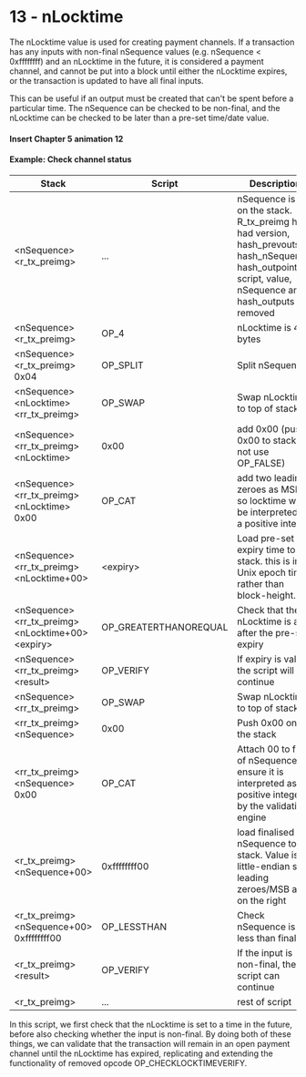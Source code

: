 # 13 - nLocktime

The nLocktime value is used for creating payment channels. If a transaction has any inputs with non-final nSequence values (e.g. nSequence < 0xffffffff) and an nLocktime in the future, it is considered a payment channel, and cannot be put into a block until either the nLocktime expires, or the transaction is updated to have all final inputs.

This can be useful if an output must be created that can't be spent before a particular time. The nSequence can be checked to be non-final, and the nLocktime can be checked to be later than a pre-set time/date value.&#x20;

#### Insert Chapter 5 animation 12

#### Example: Check channel status

<table><thead><tr><th width="237.33333333333331">Stack</th><th width="279">Script</th><th>Description</th></tr></thead><tbody><tr><td>&#x3C;nSequence>&#x3C;r_tx_preimg></td><td>...</td><td>nSequence is left on the stack. R_tx_preimg has had version, hash_prevouts, hash_nSequence, hash_outpoints, script, value, nSequence and hash_outputs removed</td></tr><tr><td>&#x3C;nSequence> &#x3C;r_tx_preimg></td><td>OP_4</td><td>nLocktime is 4 bytes</td></tr><tr><td>&#x3C;nSequence> &#x3C;r_tx_preimg> 0x04</td><td>OP_SPLIT</td><td>Split nSequence</td></tr><tr><td>&#x3C;nSequence> &#x3C;nLocktime> &#x3C;rr_tx_preimg></td><td>OP_SWAP</td><td>Swap nLocktime to top of stack</td></tr><tr><td>&#x3C;nSequence> &#x3C;rr_tx_preimg>&#x3C;nLocktime></td><td>0x00</td><td>add 0x00 (push 0x00 to stack, do not use OP_FALSE)</td></tr><tr><td>&#x3C;nSequence> &#x3C;rr_tx_preimg>&#x3C;nLocktime> 0x00</td><td>OP_CAT</td><td>add two leading zeroes as MSB so locktime will be interpreted as a positive integer</td></tr><tr><td>&#x3C;nSequence> &#x3C;rr_tx_preimg> &#x3C;nLocktime+00></td><td>&#x3C;expiry></td><td>Load pre-set expiry time to stack. this is in Unix epoch time, rather than block-height.</td></tr><tr><td>&#x3C;nSequence> &#x3C;rr_tx_preimg> &#x3C;nLocktime+00> &#x3C;expiry></td><td>OP_GREATERTHANOREQUAL</td><td>Check that the nLocktime is at or after the pre-set expiry</td></tr><tr><td>&#x3C;nSequence> &#x3C;rr_tx_preimg> &#x3C;result></td><td>OP_VERIFY</td><td>If expiry is valid, the script will continue</td></tr><tr><td>&#x3C;nSequence>&#x3C;rr_tx_preimg></td><td>OP_SWAP</td><td>Swap nLocktime to top of stack</td></tr><tr><td>&#x3C;rr_tx_preimg>&#x3C;nSequence></td><td>0x00</td><td>Push 0x00 onto the stack</td></tr><tr><td>&#x3C;rr_tx_preimg>&#x3C;nSequence> 0x00</td><td>OP_CAT</td><td>Attach 00 to front of nSequence to ensure it is interpreted as a positive integer by the validation engine</td></tr><tr><td>&#x3C;r_tx_preimg>&#x3C;nSequence+00></td><td>0xffffffff00</td><td>load finalised nSequence to stack. Value is little-endian so leading zeroes/MSB are on the right</td></tr><tr><td>&#x3C;r_tx_preimg>&#x3C;nSequence+00> 0xffffffff00</td><td>OP_LESSTHAN</td><td>Check nSequence is less than final</td></tr><tr><td>&#x3C;r_tx_preimg> &#x3C;result></td><td>OP_VERIFY</td><td>If the input is non-final, the script can continue</td></tr><tr><td>&#x3C;r_tx_preimg></td><td>...</td><td>rest of script</td></tr></tbody></table>

In this script, we first check that the nLocktime is set to a time in the future, before also checking whether the input is non-final. By doing both of these things, we can validate that the transaction will remain in an open payment channel until the nLocktime has expired, replicating and extending the functionality of removed opcode OP\_CHECKLOCKTIMEVERIFY.
